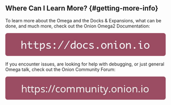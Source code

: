 ## Where Can I Learn More? {#getting-more-info}

To learn more about the Omega and the Docks & Expansions, what can be done, and much more, check out the Onion Omega2 Documentation:

[![onion docs](./img/docs-logo.jpg)](https://docs.onion.io)

If you encounter issues, are looking for help with debugging, or just general Omega talk, check out the Onion Community Forum:

[![onion community](./img/community-logo.jpg)](https://community.onion.io/)
